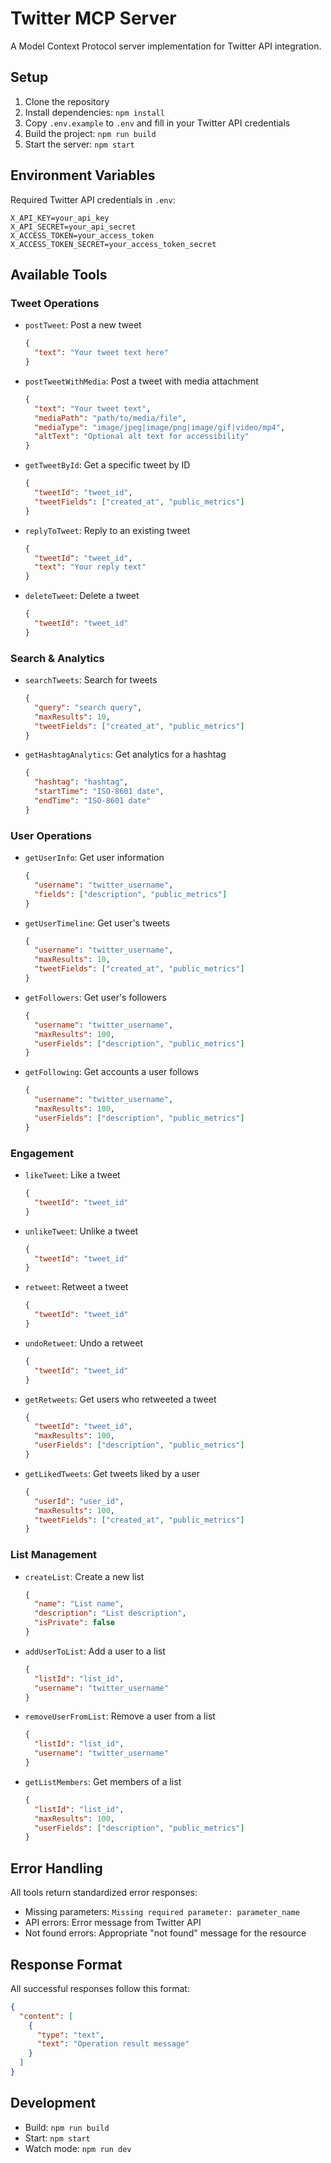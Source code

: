 # Twitter MCP Server

A Model Context Protocol server implementation for Twitter API integration.

## Setup

1. Clone the repository
2. Install dependencies: `npm install`
3. Copy `.env.example` to `.env` and fill in your Twitter API credentials
4. Build the project: `npm run build`
5. Start the server: `npm start`

## Environment Variables

Required Twitter API credentials in `.env`:

```env
X_API_KEY=your_api_key
X_API_SECRET=your_api_secret
X_ACCESS_TOKEN=your_access_token
X_ACCESS_TOKEN_SECRET=your_access_token_secret
```

## Available Tools

### Tweet Operations

- `postTweet`: Post a new tweet
  ```json
  {
    "text": "Your tweet text here"
  }
  ```

- `postTweetWithMedia`: Post a tweet with media attachment
  ```json
  {
    "text": "Your tweet text",
    "mediaPath": "path/to/media/file",
    "mediaType": "image/jpeg|image/png|image/gif|video/mp4",
    "altText": "Optional alt text for accessibility"
  }
  ```

- `getTweetById`: Get a specific tweet by ID
  ```json
  {
    "tweetId": "tweet_id",
    "tweetFields": ["created_at", "public_metrics"]
  }
  ```

- `replyToTweet`: Reply to an existing tweet
  ```json
  {
    "tweetId": "tweet_id",
    "text": "Your reply text"
  }
  ```

- `deleteTweet`: Delete a tweet
  ```json
  {
    "tweetId": "tweet_id"
  }
  ```

### Search & Analytics

- `searchTweets`: Search for tweets
  ```json
  {
    "query": "search query",
    "maxResults": 10,
    "tweetFields": ["created_at", "public_metrics"]
  }
  ```

- `getHashtagAnalytics`: Get analytics for a hashtag
  ```json
  {
    "hashtag": "hashtag",
    "startTime": "ISO-8601 date",
    "endTime": "ISO-8601 date"
  }
  ```

### User Operations

- `getUserInfo`: Get user information
  ```json
  {
    "username": "twitter_username",
    "fields": ["description", "public_metrics"]
  }
  ```

- `getUserTimeline`: Get user's tweets
  ```json
  {
    "username": "twitter_username",
    "maxResults": 10,
    "tweetFields": ["created_at", "public_metrics"]
  }
  ```

- `getFollowers`: Get user's followers
  ```json
  {
    "username": "twitter_username",
    "maxResults": 100,
    "userFields": ["description", "public_metrics"]
  }
  ```

- `getFollowing`: Get accounts a user follows
  ```json
  {
    "username": "twitter_username",
    "maxResults": 100,
    "userFields": ["description", "public_metrics"]
  }
  ```

### Engagement

- `likeTweet`: Like a tweet
  ```json
  {
    "tweetId": "tweet_id"
  }
  ```

- `unlikeTweet`: Unlike a tweet
  ```json
  {
    "tweetId": "tweet_id"
  }
  ```

- `retweet`: Retweet a tweet
  ```json
  {
    "tweetId": "tweet_id"
  }
  ```

- `undoRetweet`: Undo a retweet
  ```json
  {
    "tweetId": "tweet_id"
  }
  ```

- `getRetweets`: Get users who retweeted a tweet
  ```json
  {
    "tweetId": "tweet_id",
    "maxResults": 100,
    "userFields": ["description", "public_metrics"]
  }
  ```

- `getLikedTweets`: Get tweets liked by a user
  ```json
  {
    "userId": "user_id",
    "maxResults": 100,
    "tweetFields": ["created_at", "public_metrics"]
  }
  ```

### List Management

- `createList`: Create a new list
  ```json
  {
    "name": "List name",
    "description": "List description",
    "isPrivate": false
  }
  ```

- `addUserToList`: Add a user to a list
  ```json
  {
    "listId": "list_id",
    "username": "twitter_username"
  }
  ```

- `removeUserFromList`: Remove a user from a list
  ```json
  {
    "listId": "list_id",
    "username": "twitter_username"
  }
  ```

- `getListMembers`: Get members of a list
  ```json
  {
    "listId": "list_id",
    "maxResults": 100,
    "userFields": ["description", "public_metrics"]
  }
  ```

## Error Handling

All tools return standardized error responses:
- Missing parameters: `Missing required parameter: parameter_name`
- API errors: Error message from Twitter API
- Not found errors: Appropriate "not found" message for the resource

## Response Format

All successful responses follow this format:
```json
{
  "content": [
    {
      "type": "text",
      "text": "Operation result message"
    }
  ]
}
```

## Development

- Build: `npm run build`
- Start: `npm start`
- Watch mode: `npm run dev`
```
